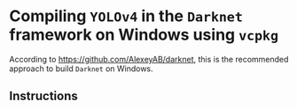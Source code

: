 # Compiling `YOLOv4` in the `Darknet` framework on Windows using `vcpkg`

According to https://github.com/AlexeyAB/darknet, this is the recommended approach to build `Darknet` on Windows.

## Instructions
